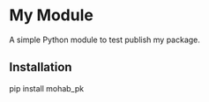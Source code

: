 # My Module

A simple Python module to test publish my package.

## Installation
pip install mohab_pk